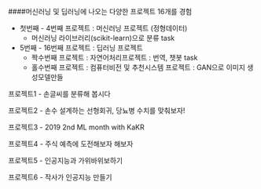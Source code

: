 ####머신러닝 및 딥러닝에 나오는 다양한 프로젝트 16개를 경험
- 첫번째 - 4번째 프로젝트 : 머신러닝 프로젝트 (정형데이터)
  - 머신러닝 라이브러리(scikit-learn)으로 분류 task
- 5번째 - 16번째 프로젝트 : 딥러닝 프로젝트
  - 짝수번째 프로젝트 : 자연어처리프로젝트 : 번역, 챗봇 task
  - 홀수번째 프로젝트 : 컴퓨터비전 및 추천시스템 프로젝트 : GAN으로 이미지 생성모델만들
         
프로젝트1 - 손글씨를 분류해 봅시다

프로젝트2 - 손수 설계하는 선형회귀, 당뇨병 수치를 맞춰보자!

프로젝트3 - 2019 2nd ML month with KaKR

프로젝트4 - 주식 예측에 도전해보자 해보자

프로젝트5 - 인공지능과 가위바위보하기

프로젝트6 - 작사가 인공지능 만들기
